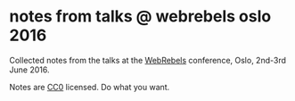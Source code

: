 # notes from talks @ webrebels oslo 2016

Collected notes from the talks at the [WebRebels](https://webrebels.org) conference, Oslo, 2nd-3rd June 2016.

Notes are [CC0](https://creativecommons.org/publicdomain/zero/1.0/) licensed. Do what you want.